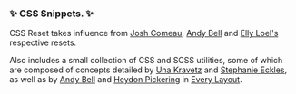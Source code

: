 <h3>✨ CSS Snippets. ✨</h3>

CSS Reset takes influence from [Josh Comeau](https://www.joshwcomeau.com/css/custom-css-reset/#the-css-reset), [Andy Bell](https://piccalil.li/blog/a-modern-css-reset/) and [Elly Loel's](https://www.ellyloel.com/projects/modern-css-reset/) respective resets.

Also includes a small collection of CSS and SCSS utilities, some of which are composed of concepts detailed by [Una Kravetz](http://1linelayouts.glitch.me/) and [Stephanie Eckles](https://moderncss.dev/), as well as by [Andy Bell](https://piccalil.li/) and [Heydon Pickering](https://heydonworks.com/) in [Every Layout](https://every-layout.dev/).

